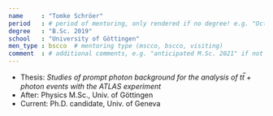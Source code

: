 ```yaml
---
name     : "Tomke Schröer"
period   : # period of mentoring, only rendered if no degree! e.g. "October 2016 – September 2017"
degree   : "B.Sc. 2019"
school   : "University of Göttingen"
men_type : bscco  # mentoring type (mscco, bscco, visiting)
comment  : # additional comments, e.g. "anticipated M.Sc. 2021" if not yet graduated
---
```


- Thesis: *Studies of prompt photon background for the analysis of tt̅ + photon events with the ATLAS experiment*
- After: Physics M.Sc., Univ. of Göttingen
- Current: Ph.D. candidate, Univ. of Geneva
